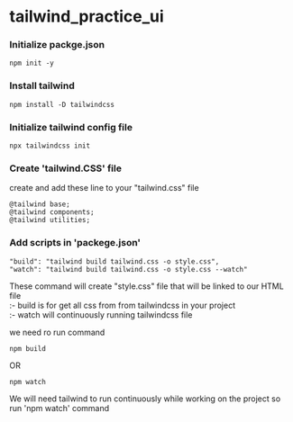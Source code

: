 # tailwind_practice_ui

<h3>Initialize packge.json</h3>

```
npm init -y
```

<h3>Install tailwind</h3>

```
npm install -D tailwindcss
```

<h3>Initialize tailwind config file</h3>

```
npx tailwindcss init
```

<h3>Create 'tailwind.CSS' file</h3>
create and add these line to your "tailwind.css" file

```
@tailwind base;
@tailwind components;
@tailwind utilities;
```

<h3>Add scripts in 'packege.json'</h3>

```
"build": "tailwind build tailwind.css -o style.css",
"watch": "tailwind build tailwind.css -o style.css --watch"
```

These command will create "style.css" file that will be linked to our HTML file
<br/>
:- build is for get all css from from tailwindcss in your project
<br/>
:- watch will continuously running tailwindcss file 

we need ro run command

```
npm build
```

OR

```
npm watch
```

We will need tailwind to run continuously while working on the project so run 'npm watch' command

